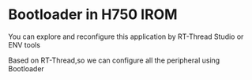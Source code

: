 # Bootloader in H750 IROM

You can explore and reconfigure this application by RT-Thread Studio or ENV tools

Based on RT-Thread,so we can configure all the peripheral using Bootloader